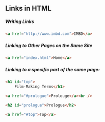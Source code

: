 ## Links in HTML
##### Writing Links
```html
<a href="http://www.imbd.com">IMBD</a>
```

##### Linking to Other Pages on the Same Site
```html
<a href="index.html">Home</a>
```

##### Linking to a specific part of the same page:
```html
<h1 id="top">
	Film-Making Terms</h1>

<a href="#prologue">Prolouge</a><br />

<h2 id="prologue">Prologue</h2>

<a href="#top">Top</a>
```

